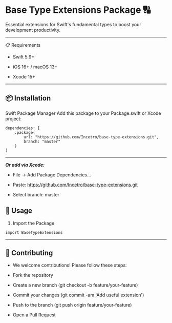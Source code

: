 # Base Type Extensions Package 🔠
Essential extensions for Swift's fundamental types to boost your development productivity.

---

📋 Requirements
- Swift 5.9+

- iOS 16+ / macOS 13+

- Xcode 15+

---

## 📦 Installation
Swift Package Manager
Add this package to your Package.swift or Xcode project:
```
dependencies: [
    .package(
        url: "https://github.com/Incetro/base-type-extensions.git",
        branch: "master"
    )
]
```

---

***Or add via Xcode:***

- File → Add Package Dependencies...

- Paste: https://github.com/Incetro/base-type-extensions.git

- Select branch: master

## 🚀 Usage
1. Import the Package
```
import BaseTypeExtensions
```

---

## 🤝 Contributing
- We welcome contributions! Please follow these steps:

- Fork the repository

- Create a new branch (git checkout -b feature/your-feature)

- Commit your changes (git commit -am 'Add useful extension')

- Push to the branch (git push origin feature/your-feature)

- Open a Pull Request
